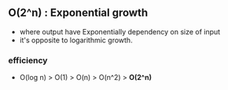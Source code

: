 ## O(2^n) : Exponential growth

- where output have Exponentially dependency on size of input
- it's opposite to logarithmic growth.

### efficiency

- O(log n) > O(1) > O(n) > O(n^2) > **O(2^n)**
